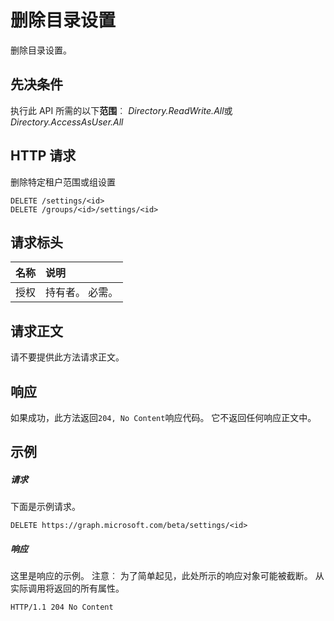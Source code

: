 # <a name="delete-a-directory-setting"></a>删除目录设置

删除目录设置。
## <a name="prerequisites"></a>先决条件
执行此 API 所需的以下**范围**︰ *Directory.ReadWrite.All*或*Directory.AccessAsUser.All*
## <a name="http-request"></a>HTTP 请求
<!-- { "blockType": "ignored" } -->
删除特定租户范围或组设置
```http
DELETE /settings/<id>
DELETE /groups/<id>/settings/<id>

```
## <a name="request-headers"></a>请求标头
| 名称       | 说明|
|:---------------|:----------|
| 授权  | 持有者<token>。 必需。|

## <a name="request-body"></a>请求正文
请不要提供此方法请求正文。


## <a name="response"></a>响应
如果成功，此方法返回`204, No Content`响应代码。 它不返回任何响应正文中。

## <a name="example"></a>示例
##### <a name="request"></a>请求
下面是示例请求。
<!-- {
  "blockType": "request",
  "name": "delete_directorysetting"
}-->
```http
DELETE https://graph.microsoft.com/beta/settings/<id>
```
##### <a name="response"></a>响应
这里是响应的示例。 注意︰ 为了简单起见，此处所示的响应对象可能被截断。 从实际调用将返回的所有属性。
<!-- {
  "blockType": "response",
  "truncated": true
} -->
```http
HTTP/1.1 204 No Content
```

<!-- uuid: 8fcb5dbc-d5aa-4681-8e31-b001d5168d79
2015-10-25 14:57:30 UTC -->
<!-- {
  "type": "#page.annotation",
  "description": "Delete directorySetting",
  "keywords": "",
  "section": "documentation",
  "tocPath": ""
}-->